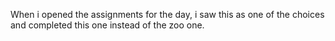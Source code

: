 When i opened the assignments for the day, i saw this as one of the choices and completed this one instead of the zoo one.
